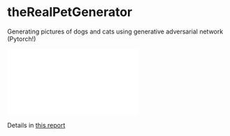 # theRealPetGenerator
Generating pictures of dogs and cats using generative adversarial network (Pytorch!)

![Project Overview](jvietorisz_CS1430_ProjectPoster.pdf)

Details in [this report](https://github.com/syamamo1/theRealPetGenerator/blob/main/CS1430_theRealPetGenerator_FinalProjectReport.pdf)
